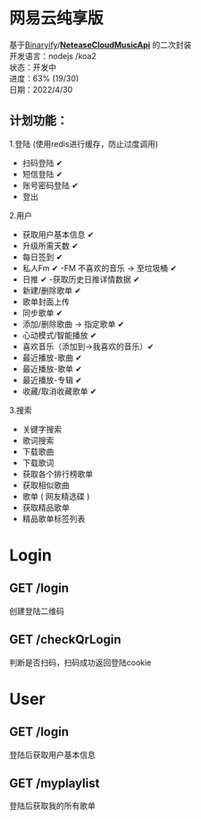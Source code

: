 
# 网易云纯享版
基于[Binaryify](https://github.com/Binaryify)/**[NeteaseCloudMusicApi](https://github.com/Binaryify/NeteaseCloudMusicApi)** 的二次封装 </br>
开发语言：nodejs /koa2 </br>
状态：开发中 </br>
进度：63%   (19/30) </br>
日期：2022/4/30

## 计划功能：
1.登陆 (使用redis进行缓存，防止过度调用)
- 扫码登陆 ✔
- 短信登陆 ✔
- 账号密码登陆 ✔
- 登出 

2.用户
- 获取用户基本信息 ✔
- 升级所需天数 ✔
- 每日签到 ✔
- 私人Fm ✔
  -FM 不喜欢的音乐 -> 至垃圾桶 ✔
- 日推 ✔
  -获取历史日推详情数据  ✔
- 新建/删除歌单  ✔
- 歌单封面上传 
- 同步歌单 ✔
- 添加/删除歌曲 -> 指定歌单 ✔
- 心动模式/智能播放 ✔
- 喜欢音乐（添加到->我喜欢的音乐）✔
- 最近播放-歌曲 ✔
- 最近播放-歌单 ✔
- 最近播放-专辑 ✔
- 收藏/取消收藏歌单 ✔

3.搜索
- 关键字搜索
- 歌词搜索
- 下载歌曲
- 下载歌词
- 获取各个排行榜歌单
- 获取相似歌曲
- 歌单 ( 网友精选碟 )
- 获取精品歌单
- 精品歌单标签列表


# Login

## GET /login

创建登陆二维码

## GET /checkQrLogin

判断是否扫码，扫码成功返回登陆cookie





# User

## GET /login

登陆后获取用户基本信息

## GET /myplaylist

登陆后获取我的所有歌单





